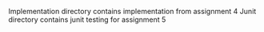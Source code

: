 Implementation directory contains implementation from assignment 4 
Junit directory contains junit testing for assignment 5
